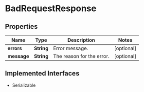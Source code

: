 

# BadRequestResponse


## Properties

Name | Type | Description | Notes
------------ | ------------- | ------------- | -------------
**errors** | **String** | Error message. |  [optional]
**message** | **String** | The reason for the error. |  [optional]


## Implemented Interfaces

* Serializable


